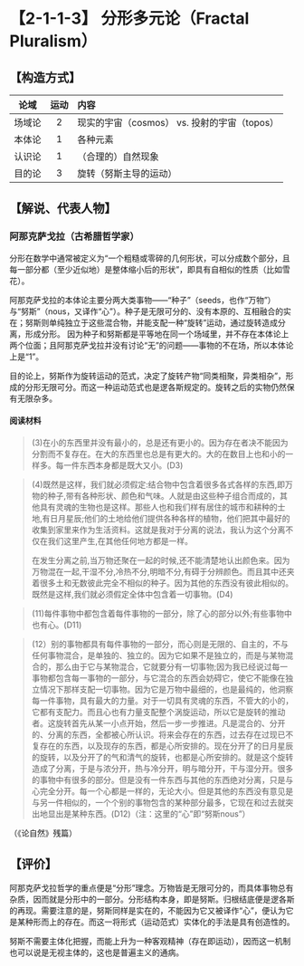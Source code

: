# 【2-1-1-3】 分形多元论（Fractal Pluralism）

## 【构造方式】
|  论域  | 运动 | 内容                   |
| :----: | :--: | :--------------------- |
| 场域论 |   2  |现实的宇宙（cosmos） vs. 投射的宇宙（topos） |
| 本体论 |   1  | 各种元素 |
| 认识论 |   1  |（合理的）自然现象 |
| 目的论 |   3  |旋转（努斯主导的运动） |

## 【解说、代表人物】

### 阿那克萨戈拉（古希腊哲学家）

分形在数学中通常被定义为“一个粗糙或零碎的几何形状，可以分成数个部分，且每一部分都（至少近似地）是整体缩小后的形状”，即具有自相似的性质（比如雪花）。

阿那克萨戈拉的本体论主要分两大类事物——“种子”（seeds，也作“万物”）与“努斯”（nous，又译作“心”）。种子是无限可分的、没有本原的、互相融合的实在；努斯则单纯独立于这些混合物，并能支配一种“旋转”运动，通过旋转造成分离，形成分形。 因为种子和努斯都是平等地在同一个场域里，并不存在本体论上两个位面；且阿那克萨戈拉并没有讨论“无”的问题——事物的不在场，所以本体论上是“1”。

目的论上，努斯作为旋转运动的范式，决定了旋转产物“同类相聚，异类相杂”，形成的分形无限可分。而这一种运动范式也是逻各斯规定的。旋转之后的实物仍然保有无限杂多。

#### 阅读材料

> (3)在小的东西里并没有最小的，总是还有更小的。因为存在者决不能因为分割而不复存在。在大的东西里也总是有更大的。大的在数目上也和小的一样多。每一件东西本身都是既大又小。(D3)
>

> (4)既然是这样，我们就必须假定:结合物中包含着很多各式各样的东西,即万物的种子,带有各种形状、颜色和气味。人就是由这些种子组合而成的，其他具有灵魂的生物也是这样。那些人也和我们样有居住的城市和耕种的士地,有日月星辰;他们的土地给他们提供各种各样的植物，他们把其中最好的收集到家里来作为生活资料。这就是我对于分离的说法，我认为这个分离不仅在我们这里产生,在其他任何地方都是一样。
>
> 在发生分离之前,当万物还聚在一起的时候,还不能清楚地认出颜色来。因为万物混在一起,干湿不分,冷热不分,明暗不分,有碍于分辨颜色。而且其中还夹着很多土和无数彼此完全不相似的种子。因为其他的东西没有彼此相似的。既然是这样,我们就必须假定全体中包含着一切事物。(D4)

> (11)每件事物中都包含着每件事物的一部分，除了心的部分以外;有些事物中也有心。(D11)
>

> (12）别的事物都具有每件事物的一部分，而心则是无限的、自主的，不与任何事物混合，是单独的、独立的。因为它如果不是独立的，而是与某物混合的，那么由于它与某物混合，它就要分有一切事物;因为我已经说过每一事物都包含每一事物的一部分，与它混合的东西会妨碍它，使它不能像在独立情况下那样支配一切事物。因为它是万物中最细的，也是最纯的，他洞察每一件事物，具有最大的力量。对于一切具有灵魂的东西，不管大的小的，它都有支配力。而且心也有力量支配整个涡旋运动，所以它是旋转的推动者。这旋转首先从某一小点开始，然后一步一步推进。凡是混合的、分开的、分离的东西，全都被心所认识。将来会存在的东西，过去存在过现已不复存在的东西，以及现存的东西，都是心所安排的。现在分开了的日月星辰的旋转，以及分开了的气和清气的旋转，也都是心所安排的。就是这个旋转造成了分离，于是与浓分开，热与冷分开，明与暗分开，干与湿分开。很多的事物中有很多的部分。但是没有一件东西与其他的东西绝对分离，只是与心完全分开。每一个心都是一样的，无论大小。但是其他的东西没有意见是与另一件相似的，一个个别的事物包含的某种部分最多，它现在和过去就突出地显出是某种东西。(D12)（注：这里的“心”即“努斯nous”）

（《论自然》残篇）

## 【评价】
阿那克萨戈拉哲学的重点便是“分形”理念。万物皆是无限可分的，而具体事物总有杂质，因而就是分形中的一部分。分形结构本身，即是努斯。归根结底便是逻各斯的再现。需要注意的是，努斯同样是实在的，不能因为它又被译作“心”，便认为它是某种形而上的存在。而这一将形式（运动范式）实体化的手法是具有创造性的。

努斯不需要主体化把握，而能上升为一种客观精神（存在即运动），因而这一机制也可以说是无视主体的，这也是普遍主义的通病。
